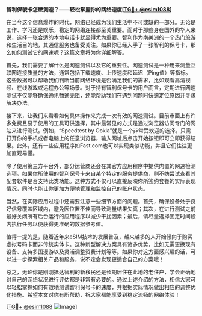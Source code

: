 **智利保號卡怎麽測速？——轻松掌握你的网络速度[[TG💪+ @esim1088](https://t.me/s/esim1088)]**

在当今这个信息爆炸的时代，网络已经成为我们生活中不可或缺的一部分。无论是工作、学习还是娱乐，稳定的网络连接都至关重要。而对于那些身在国外的华人来说，选择一张合适的本地电话卡就显得尤为重要。智利作为南美洲的一个热门旅游和生活目的地，其通信服务也备受关注。如果你已经入手了一张智利的保号卡，那么如何测试它的网速呢？这篇文章将为你详细解答。

首先，我们需要了解什么是网速测试以及它的重要性。网速测试是一种用来测量互联网连接质量的方法，通常包括下载速度、上传速度和延迟（Ping值）等指标。这些数据可以帮助我们判断当前网络环境是否满足我们的需求，比如观看高清视频、在线游戏或远程办公等场景。对于持有智利保号卡的用户而言，定期进行网速测试不仅能够确保通讯畅通无阻，还能帮助我们在遇到问题时快速定位原因并寻求解决办法。

接下来，让我们来看看如何具体操作来完成一次有效的网速测试。目前市面上有许多免费且易于使用的工具可供选择，其中最常见的方式是通过浏览器访问专门的网站来进行测试。例如，“Speedtest by Ookla”就是一个非常受欢迎的选择。只需打开你的手机或者电脑上的任意浏览器，输入网址后点击开始按钮即可立即获得结果。此外，还有一些应用程序如Fast.com也可以实现类似功能，并且它们往往更加直观易懂。

除了使用第三方平台外，部分运营商还会在其官方应用程序中提供内置的网速检测选项。如果你所使用的智利保号卡来自某个特定的服务提供商，则不妨尝试查看其配套软件是否支持此类功能。这种方式不仅可以直接反映你所签约套餐的实际表现情况，同时也能让你更加方便地管理和监控自己的账户状态。

当然，在实际应用过程中还需要注意一些细节方面的问题。首先，确保设备处于良好信号覆盖区域内，避免因位置不佳而导致测量结果失真；其次，在进行测试之前最好关闭所有后台运行的应用程序以减少干扰因素；最后，请尽量选择固定时间段内执行任务以便获得更准确的数据参考值。

值得一提的是，随着近年来eSIM技术的发展普及，越来越多的人开始倾向于购买虚拟号码卡而非传统实体卡。这种新型解决方案具有诸多优势，比如无需更换现有设备、支持多国漫游以及灵活调整资费计划等等。如果你对这方面感兴趣的话，可以进一步探索相关产品和服务，说不定会发现更适合自己的方案哦！

总之，无论你是刚刚抵达智利的新移民还是长期居住在此地的老住户，学会正确地对自己的网络状况进行评估都是非常有必要的。通过上述介绍的方法，相信大家可以轻松掌握如何有效地测试智利保号卡的速度，并根据实际情况做出相应的调整优化措施。希望本文对你有所帮助，祝大家都能享受到稳定流畅的网络体验！

[[TG💪+ @esim1088](https://t.me/s/esim1088) ![Image](https://i.postimg.cc/4NQfJmqS/Snipaste-2025-05-13-00-14-12.png)]